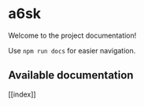 # a6sk

Welcome to the project documentation!

Use `npm run docs` for easier navigation.

## Available documentation

[[index]]
